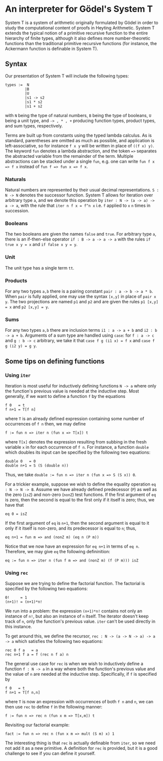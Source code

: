# An interpreter for Gödel's System T

System T is a system of arithmetic originally formulated by Gödel in order to study the computational content of proofs in Heyting Arithmetic.  System T extends the typical notion of a primitive recursive function to the entire hierarchy of finite types, although it also defines more number-theoretic functions than the traditional primitive recursive functions (for instance, the Ackermann function is definable in System T).

## Syntax

Our presentation of System T will include the following types: 

```
types :=  N
         |B
         |U
         |s1 -> s2
         |s1 * s2
         |s1 + s2
```
with `N` being the type of natural numbers, `B` being the type of booleans, `U` being a unit type, and `-> , * , +` producing function types, product types, and sum types, respectively.

Terms are built up from constants using the typed lambda calculus.  As is standard, parentheses are omitted as much as possible, and application is left-associative, so for instance `f x y` will be written in place of `((f x) y)`.  The keyword `fun` denotes a lambda abstraction, and the token `=>` separates the abstracted variable from the remainder of the term. Multiple abstractions can be stacked under a single `fun`, e.g. one can write `fun f x => f x` instead of `fun f => fun x => f x`.

### Naturals

Natural numbers are represented by their usual decimal representations.  `S : N -> N` denotes the successor function.  System T allows for iteration over arbitrary type `a`, and we denote this operation by `iter : N -> (a -> a) -> a -> a`, with the rule that `iter n f x = f^n x` i.e. `f` applied to `x` `n` times in succession.

### Booleans

The two booleans are given the names `false`  and `true`.  For arbitrary type `a`, there is an if-then-else operator `if : B -> a -> a -> a` with the rules `if true x y = x` and  `if false x y = y`.

### Unit

The unit type has a single term `tt`.

### Products

For any two types `a,b` there is a pairing constant `pair : a -> b -> a * b`.  When `pair` is fully applied, one may use the syntax `[x,y]` in place of `pair x y`.  The two projections are named `p1` and `p2` and are given the rules `p1 [x,y] = x` and `p2 [x,y] = y`.

### Sums

For any two types `a,b` there are inclusion terms `i1 : a -> a + b` and `i2 : b -> a + b`.  Arguments of a sum type are handled using `case`:  for `f : a -> c` and `g : b -> c` arbitrary, we take it that `case f g (i1 x) = f x` and `case f g (i2 y) = g y`.

## Some tips on defining functions

### Using `iter`

Iteration is most useful for inductively defining functions `N -> a` where only the function's previous value is needed at the inductive step.  Most generally, if we want to define a function `f` by the equations

```
f 0   = t
f n+1 = T[f n]
```

where `T` is an already defined expression containing some number of occurrences of `f n` then, we may define

```
f := fun n => iter n (fun x => T[x]) t
```

where `T[x]` denotes the expression resulting from subbing in the fresh variable `x` in for each occurrence of `f n`. For instance, a function `double` which doubles its input can be specified by the following two equations:

```
double 0   = 0
double n+1 = S (S (double n))
```

Thus, we take `double := fun n => iter n (fun x => S (S x)) 0`.

For a trickier example, suppose we wish to define the equality operation `eq : N -> N -> B`.  Assume we have already defined predecessor (`P`) as well as the zero (`isZ`) and non-zero (`nonZ`) test functions.  If the first argument of `eq` is zero, then the second is equal to the first only if it itself is zero; thus, we have that

```
eq 0 = isZ
```

If the first argument of `eq` is `n+1`, then the second argument is equal to it only if it itself is non-zero, and its predecessor is equal to `n`; thus,

```
eq n+1 = fun m => and (nonZ m) (eq n (P m))
```

Notice that we now have an expression for `eq n+1` in terms of `eq n`.  Therefore, we may give `eq` the following defininition:

```
eq := fun n => iter n (fun f m => and (nonZ m) (f (P m))) isZ
```

### Using `rec`
Suppose we are trying to define the factorial function. The factorial is specified by the following two equations:

```
0!     = 1
(n+1)! = (n+1)*n!
```
We run into a problem:  the expression `(n+1)*n!` contains not only an instance of `n!`, but also an instance of `n` itself.  The iterator doesn't keep track of `n`, only the function's previous value.   `iter` can't be used directly in this instance.

To get around this, we define the recursor, `rec : N -> (a -> N -> a) -> a -> a` which satisfies the following two equations:

```
rec 0 f a   = a
rec n+1 f a = f (rec n f a) n
```
The general use case for `rec` is when we wish to inductively define a function `f : N -> a` in a way where both the function's previous value and the value of `n` are needed at the inductive step.  Specifically, if `f` is specified by

```
f 0   = t
f n+1 = T[f n,n]
```

where `T` is now an expression with occurrences of both `f n` and `n`, we can then use `rec` to define `f` in the following manner:

```
f := fun n => rec n (fun x m => T[x,m]) t
```

Revisiting our factorial example:

```
fact := fun n => rec n (fun x m => mult (S m) x) 1
```

The interesting thing is that `rec` is actually definable from `iter`, so we need not add it as a new primitive.  A definition for `rec` is provided, but it is a good challenge to see if you can define it yourself. 


